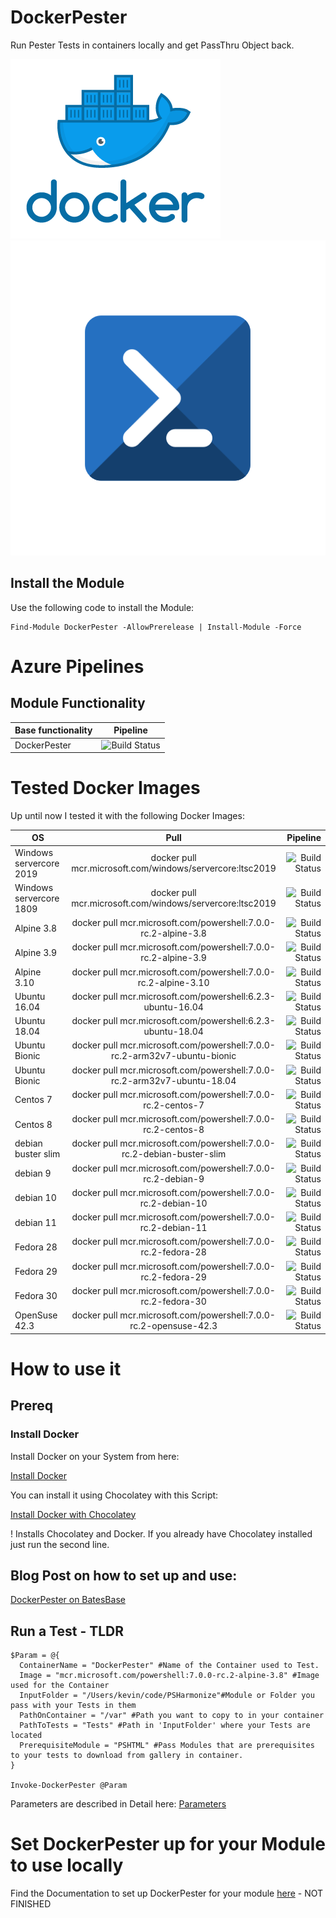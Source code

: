 # DockerPester
Run Pester Tests in containers locally and get PassThru Object back.

![Docker](IMG/Docker.png)                        ![Powershell](IMG/powershell.png) 

## Install the Module

 Use the following code to install the Module:

```
Find-Module DockerPester -AllowPrerelease | Install-Module -Force
```

# Azure Pipelines

## Module Functionality

| Base functionality        | Pipeline           |
| ------------- |:-------------:|
| DockerPester     | ![Build Status](https://dev.azure.com/KevinBates0726/DockerPester/_apis/build/status/bateskevin.DockerPester?branchName=master&jobName=BaseTests) |

# Tested Docker Images

Up until now I tested it with the following Docker Images:

| OS      | Pull  | Pipeline     |
| ------------- |:-------------:|  -----:|
| Windows servercore 2019   | docker pull mcr.microsoft.com/windows/servercore:ltsc2019 | ![Build Status](https://dev.azure.com/KevinBates0726/DockerPester/_apis/build/status/bateskevin.DockerPester?branchName=master&jobName=servercore_2019) |
| Windows servercore 1809   | docker pull mcr.microsoft.com/windows/servercore:ltsc2019 | ![Build Status](https://dev.azure.com/KevinBates0726/DockerPester/_apis/build/status/bateskevin.DockerPester?branchName=master&jobName=servercore_1809) |
| Alpine 3.8      | docker pull mcr.microsoft.com/powershell:7.0.0-rc.2-alpine-3.8 | ![Build Status](https://dev.azure.com/KevinBates0726/DockerPester/_apis/build/status/bateskevin.DockerPester?branchName=master&jobName=alpine_3_8) |
| Alpine 3.9      | docker pull mcr.microsoft.com/powershell:7.0.0-rc.2-alpine-3.9 | ![Build Status](https://dev.azure.com/KevinBates0726/DockerPester/_apis/build/status/bateskevin.DockerPester?branchName=master&jobName=alpine_3_9) |
| Alpine 3.10     | docker pull mcr.microsoft.com/powershell:7.0.0-rc.2-alpine-3.10 | ![Build Status](https://dev.azure.com/KevinBates0726/DockerPester/_apis/build/status/bateskevin.DockerPester?branchName=master&jobName=alpine_3_10) |
| Ubuntu 16.04    | docker pull mcr.microsoft.com/powershell:6.2.3-ubuntu-16.04 | ![Build Status](https://dev.azure.com/KevinBates0726/DockerPester/_apis/build/status/bateskevin.DockerPester?branchName=master&jobName=ubuntu_16_04) |
| Ubuntu 18.04    | docker pull mcr.microsoft.com/powershell:6.2.3-ubuntu-18.04 | ![Build Status](https://dev.azure.com/KevinBates0726/DockerPester/_apis/build/status/bateskevin.DockerPester?branchName=master&jobName=ubuntu_18_04) |
| Ubuntu Bionic    | docker pull mcr.microsoft.com/powershell:7.0.0-rc.2-arm32v7-ubuntu-bionic | ![Build Status](https://dev.azure.com/KevinBates0726/DockerPester/_apis/build/status/bateskevin.DockerPester?branchName=master&jobName=ubuntu_Bionic) |
| Ubuntu Bionic   | docker pull mcr.microsoft.com/powershell:7.0.0-rc.2-arm32v7-ubuntu-18.04 | ![Build Status](https://dev.azure.com/KevinBates0726/DockerPester/_apis/build/status/bateskevin.DockerPester?branchName=master&jobName=ubuntu_Bionic_arm) |
| Centos 7    | docker pull mcr.microsoft.com/powershell:7.0.0-rc.2-centos-7 | ![Build Status](https://dev.azure.com/KevinBates0726/DockerPester/_apis/build/status/bateskevin.DockerPester?branchName=master&jobName=centos_7) |
| Centos 8    | docker pull mcr.microsoft.com/powershell:7.0.0-rc.2-centos-8 | ![Build Status](https://dev.azure.com/KevinBates0726/DockerPester/_apis/build/status/bateskevin.DockerPester?branchName=master&jobName=centos_8) |
| debian buster slim   | docker pull mcr.microsoft.com/powershell:7.0.0-rc.2-debian-buster-slim | ![Build Status](https://dev.azure.com/KevinBates0726/DockerPester/_apis/build/status/bateskevin.DockerPester?branchName=master&jobName=debian_buster_slim) |
| debian 9    | docker pull mcr.microsoft.com/powershell:7.0.0-rc.2-debian-9 | ![Build Status](https://dev.azure.com/KevinBates0726/DockerPester/_apis/build/status/bateskevin.DockerPester?branchName=master&jobName=debian_9) |
| debian 10    | docker pull mcr.microsoft.com/powershell:7.0.0-rc.2-debian-10 | ![Build Status](https://dev.azure.com/KevinBates0726/DockerPester/_apis/build/status/bateskevin.DockerPester?branchName=master&jobName=debian_10) |
| debian 11    | docker pull mcr.microsoft.com/powershell:7.0.0-rc.2-debian-11 | ![Build Status](https://dev.azure.com/KevinBates0726/DockerPester/_apis/build/status/bateskevin.DockerPester?branchName=master&jobName=debian_11) |
| Fedora 28  | docker pull mcr.microsoft.com/powershell:7.0.0-rc.2-fedora-28 | ![Build Status](https://dev.azure.com/KevinBates0726/DockerPester/_apis/build/status/bateskevin.DockerPester?branchName=master&jobName=fedora_28) |
| Fedora 29   | docker pull mcr.microsoft.com/powershell:7.0.0-rc.2-fedora-29 | ![Build Status](https://dev.azure.com/KevinBates0726/DockerPester/_apis/build/status/bateskevin.DockerPester?branchName=master&jobName=fedora_29) |
| Fedora 30   | docker pull mcr.microsoft.com/powershell:7.0.0-rc.2-fedora-30 | ![Build Status](https://dev.azure.com/KevinBates0726/DockerPester/_apis/build/status/bateskevin.DockerPester?branchName=master&jobName=fedora_30) |
| OpenSuse 42.3    | docker pull mcr.microsoft.com/powershell:7.0.0-rc.2-opensuse-42.3 | ![Build Status](https://dev.azure.com/KevinBates0726/DockerPester/_apis/build/status/bateskevin.DockerPester?branchName=master&jobName=opensuse_42_3) |



 # How to use it

 ## Prereq

 ### Install Docker

 Install Docker on your System from here: 
 
 [Install Docker](https://docs.docker.com/install/)

 You can install it using Chocolatey with this Script:

 [Install Docker with Chocolatey](Examples/Install_Docker_win.ps1)

 ! Installs Chocolatey and Docker. If you already have Chocolatey installed just run the second line.

   ## Blog Post on how to set up and use:

   [DockerPester on BatesBase](https://bateskevin.github.io/batesbase/Powershell/2020/02/19/DockerPester.md/)
 
   
   ## Run a Test - TLDR

  ```
$Param = @{
    ContainerName = "DockerPester" #Name of the Container used to Test.
    Image = "mcr.microsoft.com/powershell:7.0.0-rc.2-alpine-3.8" #Image used for the Container
    InputFolder = "/Users/kevin/code/PSHarmonize"#Module or Folder you pass with your Tests in them
    PathOnContainer = "/var" #Path you want to copy to in your container
    PathToTests = "Tests" #Path in 'InputFolder' where your Tests are located
    PrerequisiteModule = "PSHTML" #Pass Modules that are prerequisites to your tests to download from gallery in container.
}

Invoke-DockerPester @Param
  ```

Parameters are described in Detail here: [Parameters](Docs/Parameter.md)

# Set DockerPester up for your Module to use locally

Find the Documentation to set up DockerPester for your module [here](Docs/Setup_for_your_Module.md) - NOT FINISHED